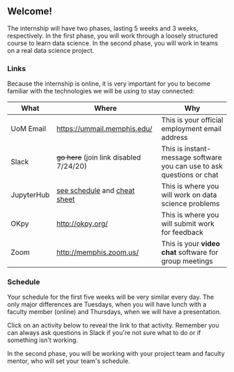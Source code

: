 ## Welcome!

The internship will have two phases, lasting 5 weeks and 3 weeks, respectively.
In the first phase, you will work through a loosely structured course to learn data science.
In the second phase, you will work in teams on a real data science project.

### Links

Because the internship is online, it is very important for you to become familiar with the technologies we will be using to stay connected:

| What           | Where                                                                                           | Why                                                                   |
|----------------|-------------------------------------------------------------------------------------------------|-----------------------------------------------------------------------|
| UoM Email | <https://ummail.memphis.edu/>                                                                     | This is your official employment email address                        |
| Slack          | ~~go here~~ (join link disabled 7/24/20) | This is instant-message software you can use to ask questions or chat |
| JupyterHub     | [see schedule](#schedule) and [cheat sheet](https://drive.google.com/file/d/192QnMGhmxsWW0O-l1RR9lN691g5IuHZp/view?usp=sharing)                                                                              | This is where you will work on data science problems                  |
| OKpy           | <http://okpy.org/>                                                                                | This is where you will submit work for feedback                       |
| Zoom           | <http://memphis.zoom.us/>                                                                         | This is your **video chat** software for group meetings                   |

### Schedule

Your schedule for the first five weeks will be very similar every day.
The only major differences are Tuesdays, when you will have lunch with a faculty member (online) and Thursdays, when we will have a presentation.

Click on an activity below to reveal the link to that activity.
Remember you can always ask questions in Slack if you're not sure what to do or if something isn't working. 

<object data="https://calendar.google.com/calendar/embed?src=l7g1s2murncqqmis1fqe1cf0ns%40group.calendar.google.com&ctz=America%2FChicago&amp;mode=AGENDA&dates=20200601%2F20200723" width="576" height="432"></object>

In the second phase, you will be working with your project team and faculty mentor, who will set your team's schedule.
